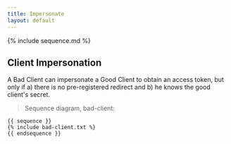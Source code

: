 ```yaml
---
title: Impersonate
layout: default
---
```


{% include sequence.md %}

## Client Impersonation

A Bad Client can impersonate a Good Client to obtain an access token,
but only if a) there is no pre-registered redirect and b) he knows the
good client's secret.

> Sequence diagram, bad-client:

    {{ sequence }}
    {% include bad-client.txt %}
    {{ endsequence }}

